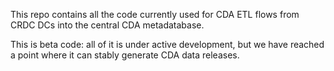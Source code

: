 This repo contains all the code currently used for CDA ETL flows from CRDC DCs into the central CDA metadatabase.

This is beta code: all of it is under active development, but we have reached a point where it can stably generate CDA data releases.


